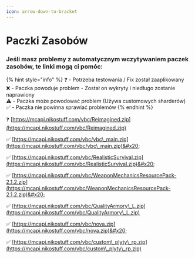 ```yaml
---
icon: arrow-down-to-bracket
---
```


# Paczki Zasobów

### Jeśli masz problemy z automatycznym wczytywaniem paczek zasobów, te linki mogą ci pomóc:

{% hint style="info" %}
❓ - Potrzeba testowania / Fix został zaaplikowany\
❌ - Paczka powoduje problem - Został on wykryty i niedługo zostanie naprawiony\
⚠️ - Paczka może powodować problem (Używa customowych sharderów)\
✅ - Paczka nie powinna sprawiać problemów
{% endhint %}

❓ [https://mcapi.nikostuff.com/vbc/Reimagined.zip](https://mcapi.nikostuff.com/vbc/Reimagined.zip)

✅ [https://mcapi.nikostuff.com/vbc/vbc\_main.zip](https://mcapi.nikostuff.com/vbc/vbc\_main.zip)&#x20;

✅ [https://mcapi.nikostuff.com/vbc/RealisticSurvival.zip](https://mcapi.nikostuff.com/vbc/RealisticSurvival.zip)&#x20;

✅ [https://mcapi.nikostuff.com/vbc/WeaponMechanicsResourcePack-2.1.2.zip](https://mcapi.nikostuff.com/vbc/WeaponMechanicsResourcePack-2.1.2.zip)&#x20;

✅ [https://mcapi.nikostuff.com/vbc/QualityArmory\_L.zip](https://mcapi.nikostuff.com/vbc/QualityArmory\_L.zip)

✅ [https://mcapi.nikostuff.com/vbc/nova.zip](https://mcapi.nikostuff.com/vbc/nova.zip)&#x20;

✅ [https://mcapi.nikostuff.com/vbc/custom\_plyty\_rp.zip](https://mcapi.nikostuff.com/vbc/custom\_plyty\_rp.zip)
